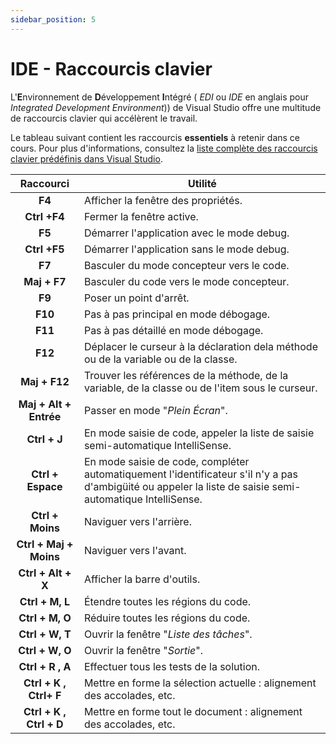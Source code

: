 ```yaml
---
sidebar_position: 5
---
```


# IDE - Raccourcis clavier

L'**E**nvironnement de **D**éveloppement **I**ntégré ( *EDI* ou *IDE* en anglais pour *Integrated Development Environment*)) de Visual Studio offre une multitude de raccourcis clavier qui accélèrent le travail.

Le tableau suivant contient les raccourcis **essentiels** à retenir dans ce cours.
Pour plus d'informations, consultez la [liste complète des raccourcis clavier prédéfinis dans Visual Studio](http://msdn.microsoft.com/fr-fr/library/da5kh0wa.aspx).

| Raccourci | Utilité |
| :-------: | ------- |
| **F4** | Afficher la fenêtre des propriétés. |
| **Ctrl +F4** | Fermer la fenêtre active. |
| **F5** | Démarrer l'application avec le mode debug. |
| **Ctrl +F5** | Démarrer l'application sans le mode debug. |
| **F7** | Basculer du mode concepteur vers le code. |
| **Maj + F7** | Basculer du code vers le mode concepteur. |
| **F9** | Poser un point d'arrêt. |
| **F10** | Pas à pas principal en mode débogage. |
| **F11** | Pas à pas détaillé en mode débogage. |
| **F12** | Déplacer le curseur à la déclaration dela méthode ou de la variable ou de la classe. |
| **Maj + F12** | Trouver les références de la méthode, de la variable, de la classe ou de l'item sous le curseur. |
| **Maj + Alt + Entrée** | Passer en mode "*Plein Écran*". |
| **Ctrl + J** | En mode saisie de code, appeler la liste de saisie semi-automatique IntelliSense. |
| **Ctrl + Espace** | En mode saisie de code, compléter automatiquement l'identificateur s'il n'y a pas d'ambigüité ou appeler la liste de saisie semi-automatique IntelliSense. |
| **Ctrl + Moins** | Naviguer vers l'arrière. |
| **Ctrl + Maj + Moins** | Naviguer vers l'avant. |
| **Ctrl + Alt + X** | Afficher la barre d'outils. |
| **Ctrl + M, L** | Étendre toutes les régions du code. |
| **Ctrl + M, O** | Réduire toutes les régions du code. |
| **Ctrl + W, T** | Ouvrir la fenêtre "*Liste des tâches*". |
| **Ctrl + W, O** | Ouvrir la fenêtre "*Sortie*". |
| **Ctrl + R , A** | Effectuer tous les tests de la solution. |
| **Ctrl + K , Ctrl+ F** | Mettre en forme la sélection actuelle : alignement des accolades, etc. |
| **Ctrl + K , Ctrl + D** | Mettre en forme tout le document : alignement des accolades, etc. |
